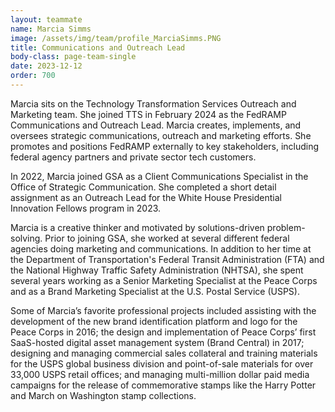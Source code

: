 ```yaml
---
layout: teammate
name: Marcia Simms
image: /assets/img/team/profile_MarciaSimms.PNG
title: Communications and Outreach Lead
body-class: page-team-single
date: 2023-12-12
order: 700
---
```

Marcia sits on the Technology Transformation Services Outreach and Marketing team. She joined TTS in February 2024 as the FedRAMP Communications and Outreach Lead. Marcia creates, implements, and oversees strategic communications, outreach and marketing efforts. She promotes and positions FedRAMP externally to key stakeholders, including federal agency partners and private sector tech customers. 

In 2022, Marcia joined GSA as a Client Communications Specialist in the Office of Strategic Communication. She completed a short detail assignment as an Outreach Lead for the White House Presidential Innovation Fellows program in 2023. 

Marcia is a creative thinker and motivated by solutions-driven problem-solving. Prior to joining GSA, she worked at several different federal agencies doing marketing and communications. In addition to her time at the Department of Transportation's Federal Transit Administration (FTA) and the National Highway Traffic Safety Administration (NHTSA), she spent several years working as a Senior Marketing Specialist at the Peace Corps and as a Brand Marketing Specialist at the U.S. Postal Service (USPS). 

Some of Marcia’s favorite professional projects included assisting with the development of the new brand identification platform and logo for the Peace Corps in 2016; the design and implementation of Peace Corps’ first SaaS-hosted digital asset management system (Brand Central) in 2017; designing and managing commercial sales collateral and training materials for the USPS global business division and point-of-sale materials for over 33,000 USPS retail offices; and managing multi-million dollar paid media campaigns for the release of commemorative stamps like the Harry Potter and March on Washington stamp collections.
